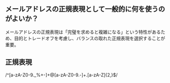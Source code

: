 ## メールアドレスの正規表現として一般的に何を使うのがよいか？

メールアドレスの正規表現は「完璧を求めると複雑になる」という特性があるため、目的とトレードオフを考慮し、バランスの取れた正規表現を選択することが重要。

## 正規表現

/^[a-zA-Z0-9._%+-]+@[a-zA-Z0-9.-]+\.[a-zA-Z]{2,}$/
